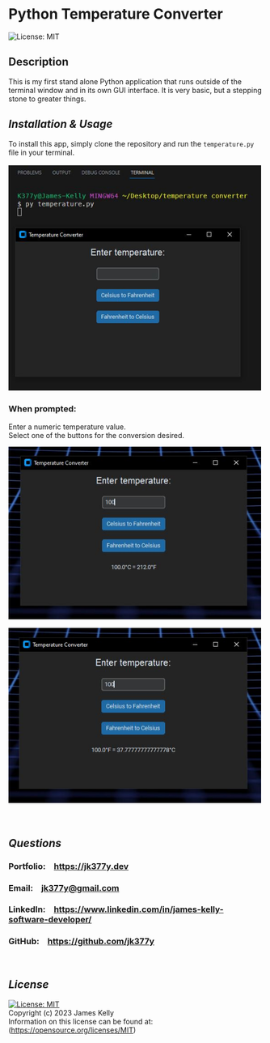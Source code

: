 # Python Temperature Converter
![License: MIT](https://img.shields.io/badge/License-MIT-blue.svg)
<br>

## Description
This is my first stand alone Python application that runs outside of the terminal window and in its own GUI interface. It is very basic, but a stepping stone to greater things.
<br>

## *Installation & Usage*
To install this app, simply clone the repository and run the `temperature.py` file in your terminal.<br>
<br>
<img src="images/screenshot.JPG" alt="screenshot" width="500"/>
<br>


### When prompted:<br>
Enter a numeric temperature value.<br>
Select one of the buttons for the conversion desired.<br>

<img src="images/screenshot1.JPG" alt="screenshot1" width="500"/><br>

<img src="images/screenshot2.JPG" alt="screenshot2" width="500"/><br>
<br>
<br>

## *Questions*
<h3>Portfolio:&emsp;<a href="https://jk377y.dev" target="_blank">https://jk377y.dev</a></h3>
<h3>Email:&emsp;<a href="mailto:jk377y@gmail.com" target="_blank">jk377y@gmail.com</a></h3>
<h3>LinkedIn:&emsp;<a href="https://www.linkedin.com/in/james-kelly-software-developer/" target="_blank">https://www.linkedin.com/in/james-kelly-software-developer/</a></h3>
<h3>GitHub:&emsp;<a href="https://github.com/jk377y" target="_blank">https://github.com/jk377y</a></h3>
<br>

## *License*
[![License: MIT](https://img.shields.io/badge/License-MIT-blue.svg)](https://opensource.org/licenses/MIT)
<br>Copyright (c) 2023 James Kelly
<br>Information on this license can be found at: (https://opensource.org/licenses/MIT)
